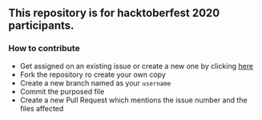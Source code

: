 ## This repository is for hacktoberfest 2020 participants.


### How to contribute

- Get assigned on an existing issue or create a new one by clicking [here](https://github.com/ahampriyanshu/algo_ds_101/issues/new/choose)
- Fork the repository ro create your own copy
- Create a new branch named as your ``username``
- Commit the purposed file
- Create a new Pull Request which mentions the issue number and the files affected

